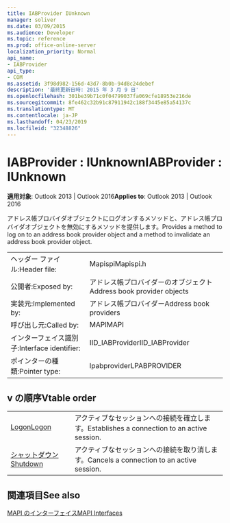 ```yaml
---
title: IABProvider IUnknown
manager: soliver
ms.date: 03/09/2015
ms.audience: Developer
ms.topic: reference
ms.prod: office-online-server
localization_priority: Normal
api_name:
- IABProvider
api_type:
- COM
ms.assetid: 3f98d982-156d-43d7-8b0b-94d8c24debef
description: '最終更新日時: 2015 年 3 月 9 日'
ms.openlocfilehash: 301be39b71c0f04799037fa069cfe18953e216de
ms.sourcegitcommit: 8fe462c32b91c87911942c188f3445e85a54137c
ms.translationtype: MT
ms.contentlocale: ja-JP
ms.lasthandoff: 04/23/2019
ms.locfileid: "32348826"
---
```

# <a name="iabprovider--iunknown"></a><span data-ttu-id="b7ddc-103">IABProvider : IUnknown</span><span class="sxs-lookup"><span data-stu-id="b7ddc-103">IABProvider : IUnknown</span></span>

  
  
<span data-ttu-id="b7ddc-104">**適用対象**: Outlook 2013 | Outlook 2016</span><span class="sxs-lookup"><span data-stu-id="b7ddc-104">**Applies to**: Outlook 2013 | Outlook 2016</span></span> 
  
<span data-ttu-id="b7ddc-105">アドレス帳プロバイダオブジェクトにログオンするメソッドと、アドレス帳プロバイダオブジェクトを無効にするメソッドを提供します。</span><span class="sxs-lookup"><span data-stu-id="b7ddc-105">Provides a method to log on to an address book provider object and a method to invalidate an address book provider object.</span></span>
  
|||
|:-----|:-----|
|<span data-ttu-id="b7ddc-106">ヘッダー ファイル:</span><span class="sxs-lookup"><span data-stu-id="b7ddc-106">Header file:</span></span>  <br/> |<span data-ttu-id="b7ddc-107">Mapispi</span><span class="sxs-lookup"><span data-stu-id="b7ddc-107">Mapispi.h</span></span>  <br/> |
|<span data-ttu-id="b7ddc-108">公開者:</span><span class="sxs-lookup"><span data-stu-id="b7ddc-108">Exposed by:</span></span>  <br/> |<span data-ttu-id="b7ddc-109">アドレス帳プロバイダーのオブジェクト</span><span class="sxs-lookup"><span data-stu-id="b7ddc-109">Address book provider objects</span></span>  <br/> |
|<span data-ttu-id="b7ddc-110">実装元:</span><span class="sxs-lookup"><span data-stu-id="b7ddc-110">Implemented by:</span></span>  <br/> |<span data-ttu-id="b7ddc-111">アドレス帳プロバイダー</span><span class="sxs-lookup"><span data-stu-id="b7ddc-111">Address book providers</span></span>  <br/> |
|<span data-ttu-id="b7ddc-112">呼び出し元:</span><span class="sxs-lookup"><span data-stu-id="b7ddc-112">Called by:</span></span>  <br/> |<span data-ttu-id="b7ddc-113">MAPI</span><span class="sxs-lookup"><span data-stu-id="b7ddc-113">MAPI</span></span>  <br/> |
|<span data-ttu-id="b7ddc-114">インターフェイス識別子:</span><span class="sxs-lookup"><span data-stu-id="b7ddc-114">Interface identifier:</span></span>  <br/> |<span data-ttu-id="b7ddc-115">IID_IABProvider</span><span class="sxs-lookup"><span data-stu-id="b7ddc-115">IID_IABProvider</span></span>  <br/> |
|<span data-ttu-id="b7ddc-116">ポインターの種類:</span><span class="sxs-lookup"><span data-stu-id="b7ddc-116">Pointer type:</span></span>  <br/> |<span data-ttu-id="b7ddc-117">lpabprovider</span><span class="sxs-lookup"><span data-stu-id="b7ddc-117">LPABPROVIDER</span></span>  <br/> |
   
## <a name="vtable-order"></a><span data-ttu-id="b7ddc-118">v の順序</span><span class="sxs-lookup"><span data-stu-id="b7ddc-118">Vtable order</span></span>

|||
|:-----|:-----|
|[<span data-ttu-id="b7ddc-119">Logon</span><span class="sxs-lookup"><span data-stu-id="b7ddc-119">Logon</span></span>](iabprovider-logon.md) <br/> |<span data-ttu-id="b7ddc-120">アクティブなセッションへの接続を確立します。</span><span class="sxs-lookup"><span data-stu-id="b7ddc-120">Establishes a connection to an active session.</span></span>  <br/> |
|[<span data-ttu-id="b7ddc-121">シャットダウン</span><span class="sxs-lookup"><span data-stu-id="b7ddc-121">Shutdown</span></span>](iabprovider-shutdown.md) <br/> |<span data-ttu-id="b7ddc-122">アクティブなセッションへの接続を取り消します。</span><span class="sxs-lookup"><span data-stu-id="b7ddc-122">Cancels a connection to an active session.</span></span>  <br/> |
   
## <a name="see-also"></a><span data-ttu-id="b7ddc-123">関連項目</span><span class="sxs-lookup"><span data-stu-id="b7ddc-123">See also</span></span>



[<span data-ttu-id="b7ddc-124">MAPI のインターフェイス</span><span class="sxs-lookup"><span data-stu-id="b7ddc-124">MAPI Interfaces</span></span>](mapi-interfaces.md)

